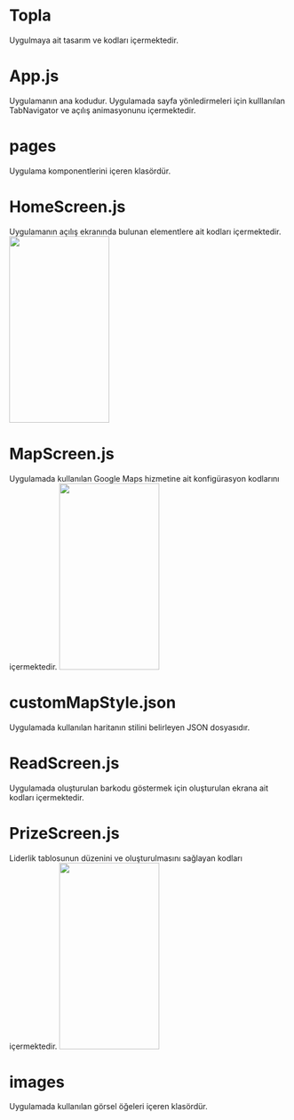 
# Topla
Uygulmaya ait tasarım ve kodları içermektedir.

# App.js
Uygulamanın ana kodudur. Uygulamada sayfa yönledirmeleri için kulllanılan TabNavigator ve açılış animasyonunu içermektedir.

# pages
Uygulama komponentlerini içeren klasördür.

# HomeScreen.js
Uygulamanın açılış ekranında bulunan elementlere ait kodları içermektedir. 
<img src="https://user-images.githubusercontent.com/24692670/117543568-13101900-b026-11eb-8fdd-8788330289ce.png" width="180" height="335">

# MapScreen.js
Uygulamada kullanılan Google Maps hizmetine ait konfigürasyon kodlarını içermektedir.
<img src="https://user-images.githubusercontent.com/24692670/117543581-2327f880-b026-11eb-9671-ec3c624ffdb0.png" width="180" height="335">

# customMapStyle.json
Uygulamada kullanılan haritanın stilini belirleyen JSON dosyasıdır.

# ReadScreen.js
Uygulamada oluşturulan barkodu göstermek için oluşturulan ekrana ait kodları içermektedir.

# PrizeScreen.js
Liderlik tablosunun düzenini ve oluşturulmasını sağlayan kodları içermektedir.
<img src="https://user-images.githubusercontent.com/24692670/117543556-025fa300-b026-11eb-9317-e0107256d3ce.png" width="180" height="335">

# images
Uygulamada kullanılan görsel öğeleri içeren klasördür.

